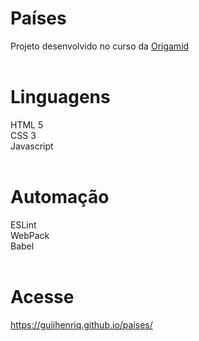 # Países
Projeto desenvolvido no curso da <a href="https://www.origamid.com/" target="_blank">Origamid</a><br><br>
# Linguagens
HTML 5<br>
CSS 3<br>
Javascript
<br><br>
# Automação
ESLint<br>
WebPack<br>
Babel
<br><br>
# Acesse
<a href="https://guiihenriq.github.io/paises/" target="_blank">https://guiihenriq.github.io/paises/</a>
